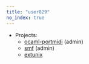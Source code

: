 ```yaml
---
title: "user829"
no_index: true
---
```


* Projects:
  * [ocaml-portmidi](/projects/ocaml-portmidi/) (admin)
  * [smf](/projects/smf/) (admin)
  * [extunix](/projects/extunix/)